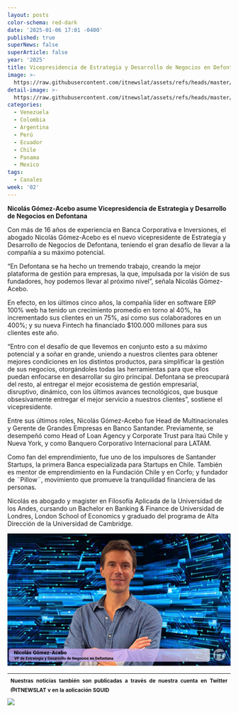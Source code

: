 ```yaml
---
layout: posts
color-schema: red-dark
date: '2025-01-06 17:01 -0400'
published: true
superNews: false
superArticle: false
year: '2025'
title: Vicepresidencia de Estrategia y Desarrollo de Negocios en Defontana
image: >-
  https://raw.githubusercontent.com/itnewslat/assets/refs/heads/master/img/540x320/Nicolas-Gomez-Acebo-p.jpg
detail-image: >-
  https://raw.githubusercontent.com/itnewslat/assets/refs/heads/master/img/1024x680/Nicolas-Gomez-Acebo-g.jpg
categories:
  - Venezuela
  - Colombia
  - Argentina
  - Perú
  - Ecuador
  - Chile
  - Panama
  - Mexico
tags:
  - Canales
week: '02'
---
```

**Nicolás Gómez-Acebo asume Vicepresidencia de Estrategia y Desarrollo de Negocios en Defontana**

Con más de 16 años de experiencia en Banca Corporativa e Inversiones, el abogado Nicolás Gómez-Acebo es el nuevo vicepresidente de Estrategia y Desarrollo de Negocios de Defontana, teniendo el gran desafío de llevar a la compañía a su máximo potencial.

“En Defontana se ha hecho un tremendo trabajo, creando la mejor plataforma de gestión para empresas, la que, impulsada por la visión de sus fundadores, hoy podemos llevar al próximo nivel”, señala Nicolás Gómez-Acebo.

En efecto, en los últimos cinco años, la compañía líder en software ERP 100% web ha tenido un crecimiento promedio en torno al 40%, ha incrementado sus clientes en un 75%, así como sus colaboradores en un 400%; y su nueva Fintech ha financiado $100.000 millones para sus clientes este año.

“Entro con el desafío de que llevemos en conjunto esto a su máximo potencial y a soñar en grande, uniendo a nuestros clientes para obtener mejores condiciones en los distintos productos, para simplificar la gestión de sus negocios, otorgándoles todas las herramientas para que ellos puedan enfocarse en desarrollar su giro principal. Defontana se preocupará del resto, al entregar el mejor ecosistema de gestión empresarial, disruptivo, dinámico, con los últimos avances tecnológicos, que busque obsesivamente entregar el mejor servicio a nuestros clientes”, sostiene el vicepresidente.

Entre sus últimos roles, Nicolás Gómez-Acebo fue Head de Multinacionales y Gerente de Grandes Empresas en Banco Santander. Previamente, se desempeñó como Head of Loan Agency y Corporate Trust para Itaú Chile y Nueva York, y como Banquero Corporativo Internacional para LATAM.

Como fan del emprendimiento, fue uno de los impulsores de Santander Startups, la primera Banca especializada para Startups en Chile. También es mentor de emprendimiento en la Fundación Chile y en Corfo; y fundador de ¨Pillow¨, movimiento que promueve la tranquilidad financiera de las personas.

Nicolás es abogado y magister en Filosofía Aplicada de la Universidad de los Andes, cursando un Bachelor en Banking & Finance de Universidad de Londres, London School of Economics y graduado del programa de Alta Dirección de la Universidad de Cambridge.

![](https://raw.githubusercontent.com/itnewslat/assets/refs/heads/master/img/540x320/Nicolas-Gomez-Acebo-p.jpg)

<table style="height: 42px;" width="569">
<tbody>
<tr>
<td style="text-align: justify;"><sub><strong>Nuestras noticias también son publicadas a través de nuestra cuenta en Twitter <a href="https://twitter.com/itnewslat?lang=es">@ITNEWSLAT</a> y en la aplicación <a href="https://squidapp.co/en/">SQUID</a></strong></sub></td>
</tr>
</tbody>
</table>

<img src="https://tracker.metricool.com/c3po.jpg?hash=56f88a41e39ab42c063cc51676587a04"/>
